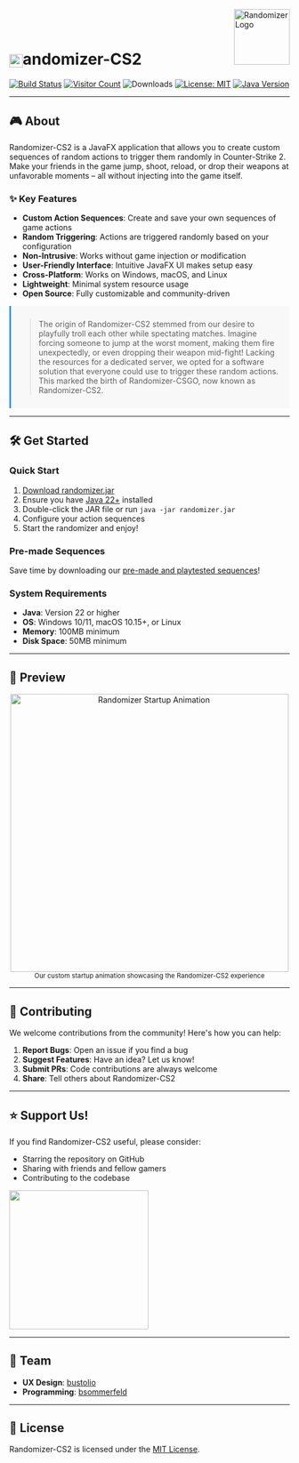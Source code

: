 <img src="https://github.com/user-attachments/assets/f8e04de5-28fa-4015-91b4-c7e888982666" alt="Randomizer Logo" width="100" height="100" align="right" />
<br><br>

# <img src="https://github.com/user-attachments/assets/ab28eba7-4b88-47b4-be10-ac4487d66e23" alt="randomizer" width="24" height="24" style="vertical-align: middle;" />andomizer-CS2

[![Build Status](https://github.com/Luziferium/randomizer-csgo/actions/workflows/build_and_pre-release.yml/badge.svg?branch=stage)](https://github.com/Luziferium/randomizer-csgo/actions/workflows/build_and_pre-release.yml)
[![Visitor Count](https://visitor-badge.laobi.icu/badge?page_id=Metaphoriker.randomizer-cs2)](https://visitor-badge.laobi.icu/badge?page_id=Metaphoriker.randomizer-cs2)
![Downloads](https://img.shields.io/github/downloads/metaphoriker/randomizer-cs2/total)
[![License: MIT](https://img.shields.io/badge/License-MIT-yellow.svg)](https://opensource.org/licenses/MIT)
[![Java Version](https://img.shields.io/badge/Java-22%2B-blue)](https://www.oracle.com/de/java/technologies/downloads/#jdk23-windows)

---

## 🎮 About

Randomizer-CS2 is a JavaFX application that allows you to create custom sequences of random actions to trigger them randomly in Counter-Strike 2. Make your friends in the game jump, shoot, reload, or drop their weapons at unfavorable moments – all without injecting into the game itself.

### ✨ Key Features

* **Custom Action Sequences**: Create and save your own sequences of game actions
* **Random Triggering**: Actions are triggered randomly based on your configuration
* **Non-Intrusive**: Works without game injection or modification
* **User-Friendly Interface**: Intuitive JavaFX UI makes setup easy
* **Cross-Platform**: Works on Windows, macOS, and Linux
* **Lightweight**: Minimal system resource usage
* **Open Source**: Fully customizable and community-driven

<div style="background-color: #f8f8f8; padding: 10px; border-left: 3px solid #2196F3; margin: 10px 0;">
<p style="color: #555;">

> The origin of Randomizer-CS2 stemmed from our desire to playfully troll each other while spectating matches. Imagine forcing someone to jump at the worst moment, making them fire unexpectedly, or even dropping their weapon mid-fight! Lacking the resources for a dedicated server, we opted for a software solution that everyone could use to trigger these random actions. This marked the birth of Randomizer-CSGO, now known as Randomizer-CS2.

</p>
</div>

---

## 🛠️ Get Started

### Quick Start

1. [Download randomizer.jar](https://github.com/Metaphoriker/randomizer-cs2/releases/tag/latest)
2. Ensure you have [Java 22+](https://www.oracle.com/de/java/technologies/downloads/#jdk23-windows) installed
3. Double-click the JAR file or run `java -jar randomizer.jar`
4. Configure your action sequences
5. Start the randomizer and enjoy!

### Pre-made Sequences

Save time by downloading our [pre-made and playtested sequences](https://github.com/Metaphoriker/randomizer-cs2/tree/master/.randomizer/sequences)!

### System Requirements

* **Java**: Version 22 or higher
* **OS**: Windows 10/11, macOS 10.15+, or Linux
* **Memory**: 100MB minimum
* **Disk Space**: 50MB minimum

---

## 📸 Preview

<p align="center">
  <img src="https://github.com/user-attachments/assets/a66d5992-1797-490c-a814-2f439f18aded" alt="Randomizer Startup Animation" width=500>
  <br>
  <small>Our custom startup animation showcasing the Randomizer-CS2 experience</small>
</p>

---

## 🤝 Contributing

We welcome contributions from the community! Here's how you can help:

1. **Report Bugs**: Open an issue if you find a bug
2. **Suggest Features**: Have an idea? Let us know!
3. **Submit PRs**: Code contributions are always welcome
4. **Share**: Tell others about Randomizer-CS2

---

## ⭐ Support Us!

If you find Randomizer-CS2 useful, please consider:

* Starring the repository on GitHub
* Sharing with friends and fellow gamers
* Contributing to the codebase

<img src="https://github.com/user-attachments/assets/efffd234-5f9e-4f13-b8a3-539257139d92" width="250" height="auto" style="vertical-align: middle;">

---

## 👥 Team

* **UX Design**: [bustolio](https://www.github.com/bustolio)
* **Programming**: [bsommerfeld](https://www.github.com/bsommerfeld)

---

## 📄 License

Randomizer-CS2 is licensed under the [MIT License](LICENSE).
